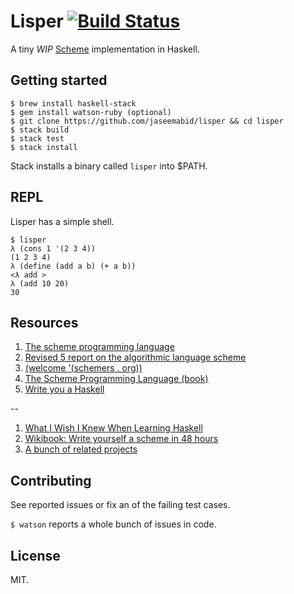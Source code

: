 # Lisper [![Build Status](https://travis-ci.org/jaseemabid/lisper.svg?branch=master)](https://travis-ci.org/jaseemabid/lisper)

A tiny *WIP*
[Scheme](https://en.wikipedia.org/wiki/Scheme_(programming_language))
implementation in Haskell.

## Getting started

    $ brew install haskell-stack
    $ gem install watson-ruby (optional)
    $ git clone https://github.com/jaseemabid/lisper && cd lisper
    $ stack build
    $ stack test
    $ stack install

Stack installs a binary called `lisper` into $PATH.

## REPL

Lisper has a simple shell.

    $ lisper
    λ (cons 1 '(2 3 4))
    (1 2 3 4)
    λ (define (add a b) (+ a b))
    <λ add >
    λ (add 10 20)
    30


## Resources

1. [The scheme programming language](http://groups.csail.mit.edu/mac/projects/scheme/)
1. [Revised 5 report on the algorithmic language scheme](./docs/r5rs.pdf)
1. [(welcome '(schemers . org))](http://www.schemers.org)
1. [The Scheme Programming Language (book)](http://www.scheme.com/tspl4/)
1. [Write you a Haskell](http://dev.stephendiehl.com/fun/)

--

1. [What I Wish I Knew When Learning Haskell](http://dev.stephendiehl.com/hask/])
1. [Wikibook: Write yourself a scheme in 48 hours](http://en.wikibooks.org/wiki/Write_Yourself_a_Scheme_in_48_Hours)
1. [A bunch of related projects](https://github.com/haskell-lisp)


## Contributing

See reported issues or fix an of the failing test cases.

`$ watson` reports a whole bunch of issues in code.

## License

MIT.
